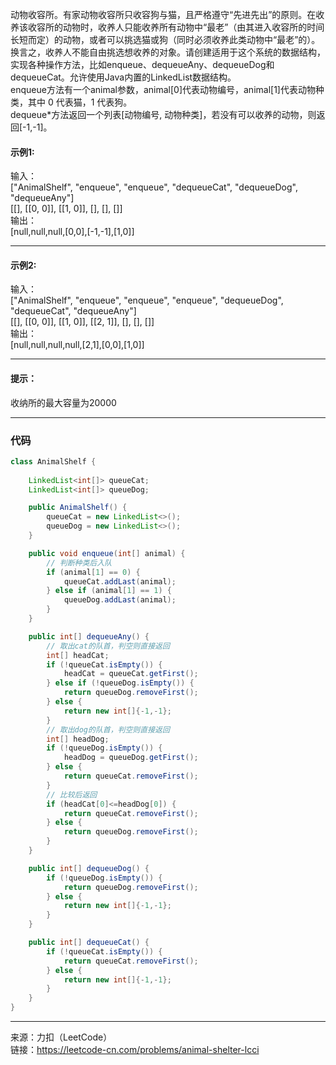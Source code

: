 动物收容所。有家动物收容所只收容狗与猫，且严格遵守“先进先出”的原则。在收养该收容所的动物时，收养人只能收养所有动物中“最老”（由其进入收容所的时间长短而定）的动物，或者可以挑选猫或狗（同时必须收养此类动物中“最老”的）。换言之，收养人不能自由挑选想收养的对象。请创建适用于这个系统的数据结构，实现各种操作方法，比如enqueue、dequeueAny、dequeueDog和dequeueCat。允许使用Java内置的LinkedList数据结构。                                   
enqueue方法有一个animal参数，animal[0]代表动物编号，animal[1]代表动物种类，其中 0 代表猫，1 代表狗。                    
dequeue*方法返回一个列表[动物编号, 动物种类]，若没有可以收养的动物，则返回[-1,-1]。


#### 示例1:    
输入：                       
["AnimalShelf", "enqueue", "enqueue", "dequeueCat", "dequeueDog", "dequeueAny"]                     
[[], [[0, 0]], [[1, 0]], [], [], []]                 
输出：                    
[null,null,null,[0,0],[-1,-1],[1,0]]


****

#### 示例2:     
输入：              
["AnimalShelf", "enqueue", "enqueue", "enqueue", "dequeueDog", "dequeueCat", "dequeueAny"]                  
[[], [[0, 0]], [[1, 0]], [[2, 1]], [], [], []]               
输出：                   
[null,null,null,null,[2,1],[0,0],[1,0]]

****

#### 提示：
收纳所的最大容量为20000


****

### 代码

```java
class AnimalShelf {
    
    LinkedList<int[]> queueCat;
    LinkedList<int[]> queueDog;

    public AnimalShelf() {
        queueCat = new LinkedList<>();
        queueDog = new LinkedList<>();
    }

    public void enqueue(int[] animal) {
        // 判断种类后入队
        if (animal[1] == 0) {
            queueCat.addLast(animal);
        } else if (animal[1] == 1) {
            queueDog.addLast(animal);
        }
    }

    public int[] dequeueAny() {
        // 取出cat的队首，判空则直接返回
        int[] headCat;
        if (!queueCat.isEmpty()) {
            headCat = queueCat.getFirst();
        } else if (!queueDog.isEmpty()) {
            return queueDog.removeFirst();
        } else {
            return new int[]{-1,-1};
        }
        // 取出dog的队首，判空则直接返回
        int[] headDog;
        if (!queueDog.isEmpty()) {
            headDog = queueDog.getFirst();
        } else {
            return queueCat.removeFirst();
        }
        // 比较后返回
        if (headCat[0]<=headDog[0]) {
            return queueCat.removeFirst();
        } else {
            return queueDog.removeFirst();
        }
    }

    public int[] dequeueDog() {
        if (!queueDog.isEmpty()) {
            return queueDog.removeFirst();
        } else {
            return new int[]{-1,-1};
        }
    }

    public int[] dequeueCat() {
        if (!queueCat.isEmpty()) {
            return queueCat.removeFirst();
        } else {
            return new int[]{-1,-1};
        }
    }
}

```


****

来源：力扣（LeetCode）                      
链接：https://leetcode-cn.com/problems/animal-shelter-lcci


































































